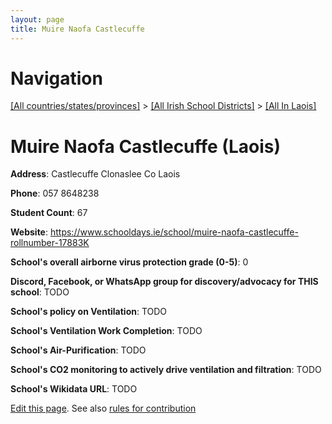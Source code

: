 ```yaml
---
layout: page
title: Muire Naofa Castlecuffe
---
```

# Navigation

[[All countries/states/provinces]](../../..) > [[All Irish School Districts]](../..) > [[All In Laois]](..)

# Muire Naofa Castlecuffe (Laois)

**Address**: Castlecuffe Clonaslee Co Laois

**Phone**: 057 8648238

**Student Count**: 67

**Website**: <https://www.schooldays.ie/school/muire-naofa-castlecuffe-rollnumber-17883K>

**School's overall airborne virus protection grade (0-5)**: 0

**Discord, Facebook, or WhatsApp group for discovery/advocacy for THIS school**: TODO

**School's policy on Ventilation**: TODO

**School's Ventilation Work Completion**: TODO

**School's Air-Purification**: TODO

**School's CO2 monitoring to actively drive ventilation and filtration**: TODO

**School's Wikidata URL**: TODO


[Edit this page](https://github.com/ventilate-schools/Ireland/edit/main/./Laois/Muire_Naofa_Castlecuffe.md). See also [rules for contribution](../../../contribution-rules/)
